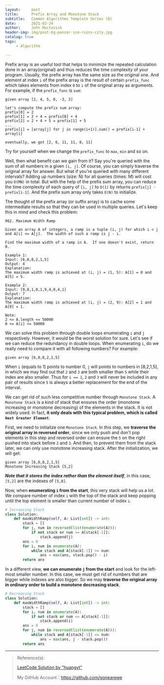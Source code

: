 ```yaml
---
layout:     post
title:      Prefix Array and Monotone Stack
subtitle:   Common Algorithms Template Series (8)
date:       2021-02-24
author:     John Mactavish
header-img: img/post-bg-panzer-ice-ruins-city.jpg
catalog: true
tags:
     - Algorithm

---
```


Prefix array is an useful tool that helps to minimize the repeated calculation done in an array(original) and thus reduces the time complexity of your program. Usually,
the prefix array has the same size as the original one. And element at index `i`
of the prefix array is the result of certain `prefix_func` which takes elements
from index `0` to `i` of the original array as arguments. For example, if the 
`prefix_func` is `sum`:

```
given array [2, 4, 5, 0, -3, 3]

let's compute the prefix sum array:
prefix[0] = 2
prefix[1] = 2 + 4 = prefix[0] + 4
prefix[2] = 2 + 4 + 5 = prefix[1] + 5
...
prefix[i] = [array[j] for j in range(i+1)].sum() = prefix[i-1] + array[i]

eventually, we got [2, 6, 11, 11, 8, 11]
```

Try for yourself when we change the `prefix_func` to `max`, `min` and so on.

Well, then what benefit can we gain from it? Say you're queried with the sum 
of all numbers in a given `[i, j]`. Of course, you can simply traverse the 
original array for answer. But what if you're queried with many different intervals?
Adding up numbers (size: N) for all queries (times: M) will cost you `O(MN)` in total.
But with the help of the prefix sum array, you can reduce the time complexity of 
each query of `[i, j]` to `O(1)` by returns `prefix[j] - prefix[i-1]`. And 
the prefix sum array only takes `O(N)` to initialize.

The thought of the prefix array (or suffix array) is to cache some intermediate
results so that they can be used in multiple queries. Let's keep this in mind
and check this problem:

```
962. Maximum Width Ramp

Given an array A of integers, a ramp is a tuple (i, j) for which i < j and A[i] <= A[j].  The width of such a ramp is j - i.

Find the maximum width of a ramp in A.  If one doesn't exist, return 0.

Example 1:
Input: [6,0,8,2,1,5]
Output: 4
Explanation: 
The maximum width ramp is achieved at (i, j) = (1, 5): A[1] = 0 and A[5] = 5.

Example 2:
Input: [9,8,1,0,1,9,4,0,4,1]
Output: 7
Explanation: 
The maximum width ramp is achieved at (i, j) = (2, 9): A[2] = 1 and A[9] = 1.
 
Note:
2 <= A.length <= 50000
0 <= A[i] <= 50000
```

We can solve this problem through double loops enumerating `i` and `j` respectively.
However, it would be the worst solution for sure. Let's see if we can reduce the 
redundancy in double loops. When enumerating `i`, do we really need to compare it with
all following numbers? For example:

```
given array [6,0,8,2,1,5]
```

When `i` (equals to 1) points to number 0, `j` will points to numbers in [8,2,1,5],
in which we may find out that `2` and `3` are both smaller than `5` while their index are
also smaller. Thus for `i == 1`, `2` and `3` will never be included in any pair of results since `5` is always a better replacement for the end of the interval.

We can get rid of such less competitive number through `Monotone Stack`. 
A `Monotone Stack` is a kind of stack that ensures the order (monotone increasing or monotone decreasing) of the elements in the stack. It is not widely used. 
In fact, **it only deals with this typical problem, which is called `Next Greater Element`**.

First, we need to initialize one `Monotone Stack`. In this step, we **traverse the
original array in reversed order**, since we only push and don't pop elements in 
this step and reversed order can ensure the `5` on the right pushed into stack
before `2` and `3`. And then, to prevent them from the stack later, we can 
only use monotone increasing stack. After the initialization, we will get:

```
given array [6,0,8,2,1,5]
Monotone Increasing Stack [5,2]
```

***Note that it stores the index rather than the element itself***, in this 
case, `[5,2]` are the indexes of `[5,8]`.

Now, when **enumerating `i` from the start**, this very stack will help us a lot.
We compare number of index `i` with the top of the stack and keep popping until
the top element is smaller than current number of index `i`.

```py
# Increasing Stack
class Solution:
    def maxWidthRamp(self, A: List[int]) -> int:
        stack = []
        for j, num in reversed(list(enumerate(A))):
            if not stack or num >= A[stack[-1]]:
                stack.append(j)
        ans = 0
        for i, num in enumerate(A):
            while stack and A[stack[-1]] >= num:
                ans = max(ans, stack.pop() - i)
        return ans
```

In a different view, **we can enumerate `j` from the start** and look for the left-most smaller number.
In this case, we must get rid of numbers that are bigger while indexes are also bigger.
So we may **traverse the original array in ordinary order to build a monotone decreasing stack**.

```py
# Decreasing Stack
class Solution:
    def maxWidthRamp(self, A: List[int]) -> int:
        stack = []
        for i, num in enumerate(A):
            if not stack or num <= A[stack[-1]]:
                stack.append(i)
        ans = 0
        for j, num in reversed(list(enumerate(A))):
            while stack and A[stack[-1]] <= num:
                ans = max(ans, j - stack.pop())
        return ans
```

---
> Reference(s):
>
> [LeetCode Solution by "huangyt"](https://leetcode-cn.com/problems/maximum-width-ramp/solution/dan-diao-di-jian-zhan-on-by-huangyt/)
>
> My GitHub Account：<https://github.com/gonearewe>
